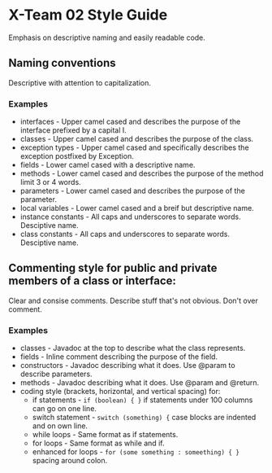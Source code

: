 # X-Team 02 Style Guide

Emphasis on descriptive naming and easily readable code.

## Naming conventions

Descriptive with attention to capitalization.

### Examples
* interfaces - Upper camel cased and describes the purpose of the interface prefixed by a capital I.
* classes - Upper camel cased and describes the purpose of the class.
* exception types - Upper camel cased and specifically describes the exception postfixed by Exception.
* fields - Lower camel cased with a descriptive name.
* methods - Lower camel cased and describes the purpose of the method limit 3 or 4 words.
* parameters - Lower camel cased and describes the purpose of the parameter.
* local variables - Lower camel cased and a breif but descriptive name.
* instance constants - All caps and underscores to separate words. Desciptive name.
* class constants - All caps and underscores to separate words. Desciptive name.

## Commenting style for public and private members of a class or interface:

Clear and consise comments. Describe stuff that's not obvious. Don't over comment.

### Examples

* classes - Javadoc at the top to describe what the class represents.
* fields - Inline comment describing the purpose of the field.
* constructors - Javadoc describing what it does. Use @param to describe parameters.
* methods - Javadoc describing what it does. Use @param and @return.
* coding style (brackets, horizontal, and vertical spacing) for:
  * if statements - `if (boolean) { }` if statements under 100 columns can go on one line.
  * switch statement - `switch (something) {` case blocks are indented and on own line.
  * while loops - Same format as if statements.
  * for loops - Same format as while and if.
  * enhanced for loops - `for (some something : someething) { }` spacing around colon.
